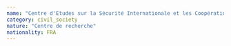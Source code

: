 ```yaml
---
name: "Centre d'Etudes sur la Sécurité Internationale et les Coopérations Européennes (CESICE) "
category: civil_society
nature: "Centre de recherche"
nationality: FRA
---
```

    